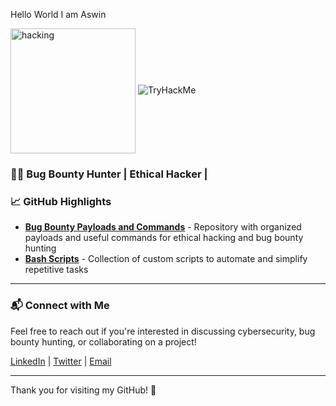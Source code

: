 Hello World I am Aswin 

<img align="center" alt="hacking" width="200" src="https://user-images.githubusercontent.com/74038190/229223156-0cbdaba9-3128-4d8e-8719-b6b4cf741b67.gif">
<img src="https://tryhackme-badges.s3.amazonaws.com/asshu.2004.png" alt="TryHackMe">

### 👨‍💻 Bug Bounty Hunter | Ethical Hacker | 


### 📈 GitHub Highlights

- **[Bug Bounty Payloads and Commands](https://github.com/YourGitHubHandle)** - Repository with organized payloads and useful commands for ethical hacking and bug bounty hunting
- **[Bash Scripts](https://github.com/YourGitHubHandle)** - Collection of custom scripts to automate and simplify repetitive tasks

---

### 📬 Connect with Me

Feel free to reach out if you're interested in discussing cybersecurity, bug bounty hunting, or collaborating on a project!

[LinkedIn](https://www.linkedin.com) | [Twitter](https://twitter.com) | [Email](mailto:aswin@example.com)

---

Thank you for visiting my GitHub! 🚀

